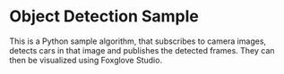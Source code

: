 # Object Detection Sample

This is a Python sample algorithm, that subscribes to camera images, detects cars in that image and publishes the detected frames.
They can then be visualized using Foxglove Studio.

